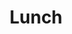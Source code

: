 ---
accepted: true
details: false
layout: workshop
room: Hochschule München - R0.004
timeslot:
  duration: 60
  end: 2025-11-15 14:00:00+01:00
  start: 2025-11-15 13:00:00+01:00
title: Lunch
track: 4
---